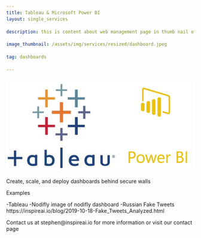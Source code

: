 ```yaml
---
title: Tableau & Microsoft Power BI
layout: single_services

description: this is content about web management page in thumb nail of services page

image_thumbnail: /assets/img/services/resized/dashboard.jpeg

tag: dashboards

---
```


<!-- <div class="col-12 col-lg-10">
    <div class="post-content text-center mb-50">
        <a href="#" class="post-date"><span>23</span> August, 2018</a>
        <h2>Amazon REV2018 Workshop: Road to Seattle</h2>
    </div>
</div> -->
<div class="col-12"> <center>
    <img class="mb-50" src="/assets/img/services/dashboard.jpg" alt="">
</center>
</div>
<div class="col-12 col-lg-10">


<p>Create, scale, and deploy dashboards behind secure walls</p>


<p></p>


<p>Examples</p>
-Tableau
-Nodifly 
    image of nodifly dashboard
-Russian Fake Tweets
    https://inspireai.io/blog/2019-10-18-Fake_Tweets_Analyzed.html



<p>
Contact us at stephen@inspireai.io for more information or visit our contact page
</p>